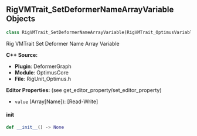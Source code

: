 ## RigVMTrait_SetDeformerNameArrayVariable Objects

```python
class RigVMTrait_SetDeformerNameArrayVariable(RigVMTrait_OptimusVariableBase)
```

Rig VMTrait Set Deformer Name Array Variable

**C++ Source:**

- **Plugin**: DeformerGraph
- **Module**: OptimusCore
- **File**: RigUnit_Optimus.h

**Editor Properties:** (see get_editor_property/set_editor_property)

- ``value`` (Array[Name]):  [Read-Write]

<a id="unreal.RigVMTrait_SetDeformerNameArrayVariable.__init__"></a>

#### __init__

```python
def __init__() -> None
```

<a id="unreal.RigVMTrait_SetDeformerBoolVariable"></a>